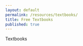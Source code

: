 ```yaml
---
layout: default
permalink: /resources/textbooks/
title: Free Textbooks
published: true
---
```


Textbooks
